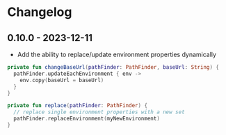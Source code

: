 # Changelog

## 0.10.0 - 2023-12-11
* Add the ability to replace/update environment properties dynamically

```kotlin
private fun changeBaseUrl(pathFinder: PathFinder, baseUrl: String) {
  pathFinder.updateEachEnvironment { env ->
    env.copy(baseUrl = baseUrl)
  }
}
```

```kotlin
private fun replace(pathFinder: PathFinder) {
  // replace single environment properties with a new set
  pathFinder.replaceEnvironment(myNewEnvironment)
}
```



